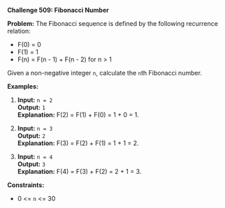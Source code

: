 **Challenge 509: Fibonacci Number**

**Problem:**
The Fibonacci sequence is defined by the following recurrence relation:
- F(0) = 0
- F(1) = 1
- F(n) = F(n - 1) + F(n - 2) for n > 1

Given a non-negative integer `n`, calculate the `n`th Fibonacci number.

**Examples:**

1. **Input:** `n = 2`  
   **Output:** `1`  
   **Explanation:** F(2) = F(1) + F(0) = 1 + 0 = 1.

2. **Input:** `n = 3`  
   **Output:** `2`  
   **Explanation:** F(3) = F(2) + F(1) = 1 + 1 = 2.

3. **Input:** `n = 4`  
   **Output:** `3`  
   **Explanation:** F(4) = F(3) + F(2) = 2 + 1 = 3.

**Constraints:**

- 0 <= `n` <= 30
